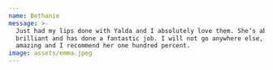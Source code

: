 ```yaml
---
name: Bethanie
message: >-
  Just had my lips done with Yalda and I absolutely love them. She’s absolutely
  brilliant and has done a fantastic job. I will not go anywhere else, she’s
  amazing and I recommend her one hundred percent.
image: assets/emma.jpeg
---
```

